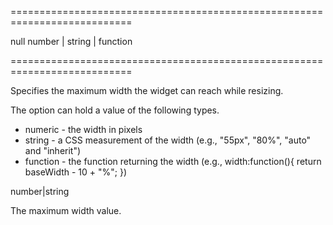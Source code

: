 <!--**
/*-------------------------------------------
    Auto-generated file. Do not modify.
-------------------------------------------

**-->
===========================================================================
<!--default-->null<!--/default-->
<!--type-->number | string | function<!--/type-->
===========================================================================

<!--shortDescription-->
Specifies the maximum width the widget can reach while resizing.
<!--/shortDescription-->

<!--fullDescription-->
The option can hold a value of the following types.

 - numeric - the width in pixels
 - string - a CSS measurement of the width (e.g., "55px", "80%", "auto" and "inherit")
 - function - the function returning the width (e.g., width:function(){ return baseWidth - 10 + "%"; })


<!--/fullDescription-->
<!--typeFunctionReturnType-->number|string<!--/typeFunctionReturnType-->
<!--typeFunctionReturnDescription-->
The maximum width value.
<!--/typeFunctionReturnDescription-->